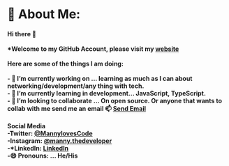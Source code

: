# 💫 About Me:
#### Hi there 👋<br><br>*Welcome to my GitHub Account, please visit my <a href="http://mverma45.github.io/portfolio/">website</a><br><br>Here are some of the things I am doing:<br><br>- 🔭 I’m currently working on ... learning as much as I can about networking/development/any thing with tech.<br>- 🌱 I’m currently learning in development... JavaScript, TypeScript.<br>- 👯 I’m looking to collaborate ... On open source. Or anyone that wants to collab with me send me an email 📫 <a href = "mailto: mannyverma11@gmail.com"> Send Email</a>  <br> <br> Social Media<br> -Twitter: <a href="https://twitter.com/MannyLovesCode">@MannylovesCode</a><br> -Instagram: <a href="https://www.instagram.com/manny.thedeveloper/">@manny.thedeveloper</a><br> -*LinkedIn: <a href="https://www.linkedin.com/in/manendar-verma-1910a84a/">LinkedIn</a><br>-😄 Pronouns: ... He/His
